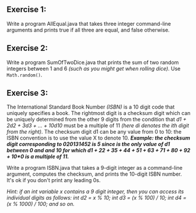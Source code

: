 ## Exercise 1:
Write a program AllEqual.java that takes three integer command-line arguments and prints true if all three are equal, and false otherwise.


## Exercise 2:
Write a program SumOfTwoDice.java that prints the sum of two random integers between 1 and 6 _(such as you might get when rolling dice)_. Use `Math.random()`.


## Exercise 3:
The International Standard Book Number _(ISBN)_ is a 10 digit code that uniquely specifies a book. The rightmost digit is a checksum digit which can be uniquely determined from the other 9 digits from the condition that _d1 + 2d2 + 3d3 + ... + 10d10_ must be a multiple of 11 _(here di denotes the ith digit from the right)_. The checksum digit d1 can be any value from 0 to 10: the ISBN convention is to use the value X to denote 10. **_Example: the checksum digit corresponding to 020131452 is 5 since is the only value of d1 between 0 and and 10 for which d1 + 2*2 + 3*5 + 4*4 + 5*1 + 6*3 + 7*1 + 8*0 + 9*2 + 10*0 is a multiple of 11._**

Write a program ISBN.java that takes a 9-digit integer as a command-line argument, computes the checksum, and prints the 10-digit ISBN number. It's ok if you don't print any leading 0s.

_Hint: if an int variable x contains a 9 digit integer, then you can access its individual digits as follows:
int d2 = x % 10;
int d3 = (x % 100) / 10;
int d4 = (x % 1000) / 100;
and so on._
